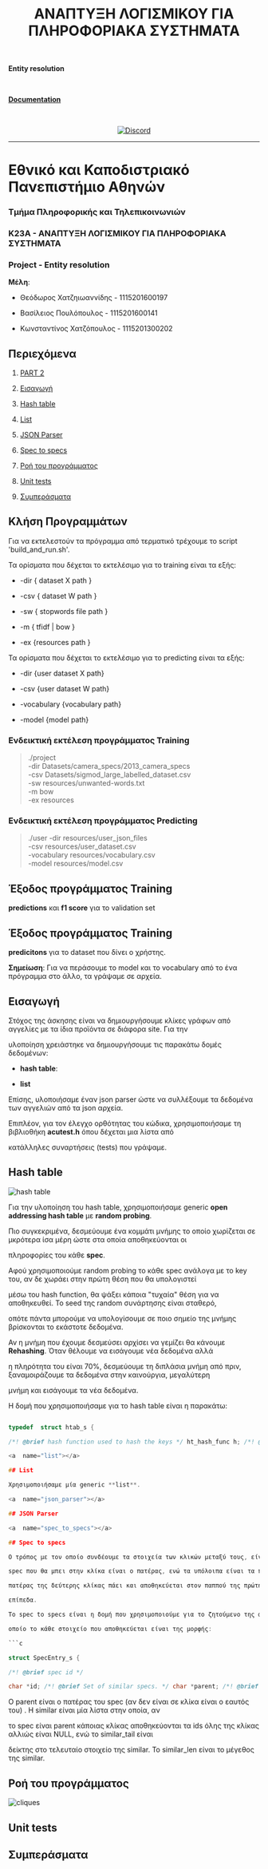 
<h1  align="center">ΑΝΑΠΤΥΞΗ ΛΟΓΙΣΜΙΚΟΥ ΓΙΑ ΠΛΗΡΟΦΟΡΙΑΚΑ ΣΥΣΤΗΜΑΤΑ</h1>

  

<p  align="center">

<br>

<b>Entity resolution</b>

<br>

</p>

  

<p  align="center">

<a  target="_blank"  href="https://k23a-prj-auth.herokuapp.com"><strong>Documentation</strong></a>

<br>

</p>

  

<p  align="center">

<a  href="https://discord.gg/nSGmntAX">

<img  alt="Discord"  src="https://img.shields.io/discord/765286458243153950?color=7389d8&label=Discord&logo=Discord&logoColor=fff">

</a>

</p>

  

<hr>

  

# Εθνικό και Καποδιστριακό Πανεπιστήμιο Αθηνών

  

### Τμήμα Πληροφορικής και Τηλεπικοινωνιών

  

### Κ23Α - ΑΝΑΠΤΥΞΗ ΛΟΓΙΣΜΙΚΟΥ ΓΙΑ ΠΛΗΡΟΦΟΡΙΑΚΑ ΣΥΣΤΗΜΑΤΑ

  

### **Project - Entity resolution**

  

**Μέλη**:

  

- Θεόδωρος Χατζηιωαννίδης - 1115201600197

- Βασίλειος Πουλόπουλος - 1115201600141

- Κωνσταντίνος Χατζόπουλος - 1115201300202

  

## Περιεχόμενα

  

1.  [PART 2](#part2)

1.  [Εισαγωγή](#intro)

2.  [Hash table](#hash_table)

3.  [List](#list)

4.  [JSON Parser](#json_parser)

5.  [Spec to specs](#spec_to_specs)

6.  [Ροή του προγράμματος](#flow)

7.  [Unit tests](#unit_tests)

8.  [Συμπεράσματα](#conclusions)

  
  

<a  name="part2"></a>

  
  
  

## Κλήση Προγραμμάτων

  

Για να εκτελεστούν τα πρόγραμμα από τερματικό τρέχουμε το script 'build_and_run.sh'.

Τα ορίσματα που δέχεται το εκτελέσιμο για το training είναι τα εξής:


- -dir { dataset X path }

- -csv { dataset W path }

- -sw { stopwords file path }

- -m { tfidf | bow }

- -ex {resources path }

Τα ορίσματα που δέχεται το εκτελέσιμο για το predicting είναι τα εξής:

 - -dir {user dataset X path}
 
 - -csv {user dataset W path}
 
 - -vocabulary {vocabulary path} 
 
 - -model {model path}

### Ενδεικτική εκτέλεση προγράμματος Training

  

>./project \
-dir Datasets/camera_specs/2013_camera_specs \
-csv Datasets/sigmod_large_labelled_dataset.csv \
-sw resources/unwanted-words.txt \
-m bow \
-ex resources




### Ενδεικτική εκτέλεση προγράμματος Predicting

   

>  ./user -dir resources/user_json_files \
     -csv resources/user_dataset.csv \
     -vocabulary resources/vocabulary.csv \
     -model resources/model.csv

## Έξοδος προγράμματος Training

  

 **predictions** και **f1 score** για το validation set


## Έξοδος προγράμματος Training

  **predicitons** για το dataset που δίνει ο χρήστης.

  

**Σημείωση**: Για να περάσουμε το model και το vocabulary από το ένα πρόγραμμα στο άλλο, τα γράψαμε σε αρχεία.

  

<a  name="intro"></a>

  

## Εισαγωγή

  

Στόχος της άσκησης είναι να δημιουργήσουμε κλίκες γράφων από αγγελίες με τα ίδια προϊόντα σε διάφορα site. Για την

υλοποίηση χρειάστηκε να δημιουργήσουμε τις παρακάτω δομές δεδομένων:

  

-  **hash table**:

-  **list**

  

Επίσης, υλοποιήσαμε έναν json parser ώστε να συλλέξουμε τα δεδομένα των αγγελιών από τα json αρχεία.

  

Επιπλέον, για τον έλεγχο ορθότητας του κώδικα, χρησιμοποιήσαμε τη βιβλιοθήκη **acutest.h** όπου δέχεται μια λίστα από

κατάλληλες συναρτήσεις (tests) που γράψαμε.

  

<a  name="hash_table"></a>

  

## Hash table

  

![hash table](https://raw.githubusercontent.com/vasilisp100/k23a-project/master/resources/hash.png?token=AMOC6IZ2FVNF77KBO6EZCBK7Z7ZWC)

  

Για την υλοποίηση του hash table, χρησιμοποιήσαμε generic **open addressing hash table** με **random probing**.

  

Πιο συγκεκριμένα, δεσμεύουμε ένα κομμάτι μνήμης το οποίο χωρίζεται σε μκρότερα ίσα μέρη ώστε στα οποία αποθηκεύονται οι

πληροφορίες του κάθε **spec**.

  

Αφού χρησιμοποιούμε random probing το κάθε spec ανάλογα με το key του, αν δε χωράει στην πρώτη θέση που θα υπολογιστεί

μέσω του hash function, θα ψάξει κάποια "τυχαία" θέση για να αποθηκευθεί. Το seed της random συνάρτησης είναι σταθερό,

οπότε πάντα μπορούμε να υπολογίσουμε σε ποιο σημείο της μνήμης βρίσκονται το εκάστοτε δεδομένα.

  

Αν η μνήμη που έχουμε δεσμεύσει αρχίσει να γεμίζει θα κάνουμε **Rehashing**. Όταν θέλουμε να εισάγουμε νέα δεδομένα αλλά

η πληρότητα του είναι 70%, δεσμεύουμε τη διπλάσια μνήμη από πριν, ξαναμοιράζουμε τα δεδομένα στην καινούργια, μεγαλύτερη

μνήμη και εισάγουμε τα νέα δεδομένα.

  

Η δομή που χρησιμοποιήσαμε για το hash table είναι η παρακάτω:

  

```c

typedef  struct htab_s {

/*! @brief hash function used to hash the keys */ ht_hash_func h; /*! @brief comparison function to compare 2 keys (default: memcmp) */ ht_cmp_func cmp; /*! @brief copying function that copies a key to the hashtable (default: * memcpy) */ ht_key_cpy_func keycpy; /*! @brief size of key in the hashtable */ size_t key_sz; /*! @brief size of val in the hashtable */ size_t val_sz; /*! @brief capacity of buf */ ulong buf_cap; /*! @brief occupied entries of buf */ ulong buf_load; /*! @brief the buffer where the entries are stored */ char buf[]; } htab_t; ```

<a  name="list"></a>

## List

Χρησιμοποιήσαμε μία generic **list**.

<a  name="json_parser"></a>

## JSON Parser

<a  name="spec_to_specs"></a>

## Spec to specs

Ο τρόπος με τον οποίο συνδέουμε τα στοιχεία των κλικών μεταξύ τους, είναι μέσω μίας δενδρικής αναπαράστασης. Το πρώτο

spec που θα μπει στην κλίκα είναι ο πατέρας, ενώ τα υπόλοιπα είναι τα παιδιά του. Αν δύο κλίκες γίνουν **merge**, τότε ο

πατέρας της δεύτερης κλίκας πάει και αποθηκεύεται στον παππού της πρώτης. Με αυτό τον τρόπο κρατάμε το δένδρο σε χαμηλά

επίπεδα.

To spec to specs είναι η δομή που χρησιμοποιούμε για το ζητούμενο της άσκησης. Στην ουσία είναι ένα hash table, στο

οποίο το κάθε στοιχείο που αποθηκεύεται είναι της μορφής:

```c

struct SpecEntry_s {

/*! @brief spec id */

char *id; /*! @brief Set of similar specs. */ char *parent; /*! @brief Contents of the set if this node is the representative of the set, this is the list of the elements; otherwise, this is NULL */ StrList *similar, *similar_tail; /*! @brief Length of similar */ ulong similar_len;};

```

  

Ο parent είναι ο πατέρας του spec (αν δεν είναι σε κλίκα είναι ο εαυτός του) . Η similar είναι μία λίστα στην οποία, αν

το spec είναι parent κάποιας κλίκας αποθηκεύονται τα ids όλης της κλίκας αλλιώς είναι NULL, ενώ το similar_tail είναι

δείκτης στο τελευταίο στοιχείο της similar. Το similar_len είναι το μέγεθος της similar.

  

<a  name="flow"></a>

  

## Ροή του προγράμματος

  

![cliques](https://raw.githubusercontent.com/vasilisp100/k23a-project/master/resources/cliques.gif?token=AMOC6I6TSAEO3RWM4E22FUK7Z7ZZS)

  

<a  name="unit_tests"></a>

  

## Unit tests

  

<a  name="conclusions"></a>

  

## Συμπεράσματα
